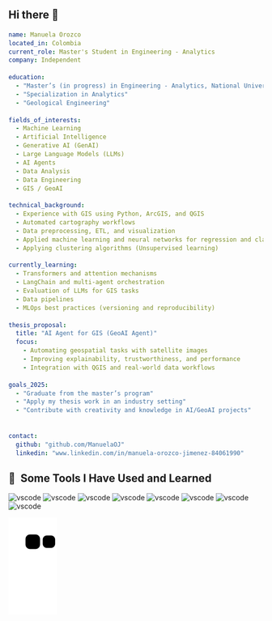 ## Hi there 👋

<!--
**ManuelaOJ/ManuelaOJ** is a ✨ _special_ ✨ repository because its `README.md` (this file) appears on your GitHub profile.

Here are some ideas to get you started:

- 🔭 I’m currently working on ...
- 🌱 I’m currently learning ...
- 👯 I’m looking to collaborate on ...
- 🤔 I’m looking for help with ...
- 💬 Ask me about ...
- 📫 How to reach me: ...
- 😄 Pronouns: ...
- ⚡ Fun fact: ...
-->
```yaml
name: Manuela Orozco
located_in: Colombia
current_role: Master's Student in Engineering - Analytics
company: Independent

education:
  - "Master’s (in progress) in Engineering - Analytics, National University of Colombia"
  - "Specialization in Analytics"
  - "Geological Engineering"

fields_of_interests:
  - Machine Learning
  - Artificial Intelligence
  - Generative AI (GenAI)
  - Large Language Models (LLMs)
  - AI Agents
  - Data Analysis
  - Data Engineering
  - GIS / GeoAI

technical_background:
  - Experience with GIS using Python, ArcGIS, and QGIS
  - Automated cartography workflows
  - Data preprocessing, ETL, and visualization
  - Applied machine learning and neural networks for regression and classification problems
  - Applying clustering algorithms (Unsupervised learning)

currently_learning:
  - Transformers and attention mechanisms
  - LangChain and multi-agent orchestration
  - Evaluation of LLMs for GIS tasks
  - Data pipelines 
  - MLOps best practices (versioning and reproducibility)

thesis_proposal:
  title: "AI Agent for GIS (GeoAI Agent)"
  focus:
    - Automating geospatial tasks with satellite images
    - Improving explainability, trustworthiness, and performance
    - Integration with QGIS and real-world data workflows

goals_2025:
  - "Graduate from the master’s program"
  - "Apply my thesis work in an industry setting"
  - "Contribute with creativity and knowledge in AI/GeoAI projects"


contact:
  github: "github.com/ManuelaOJ"
  linkedin: "www.linkedin.com/in/manuela-orozco-jimenez-84061990"

```

<h2> 🚀 &nbsp;Some Tools I Have Used and Learned</h2>
<p align="left">
<img src="https://cdn.jsdelivr.net/gh/devicons/devicon@latest/icons/tensorflow/tensorflow-original.svg" alt="vscode" width="45" height="45"/>
<img src="https://cdn.jsdelivr.net/gh/devicons/devicon@latest/icons/keras/keras-original.svg" alt="vscode" width="45" height="45"/>
<img src="https://cdn.jsdelivr.net/gh/devicons/devicon@latest/icons/python/python-original.svg" alt="vscode" width="45" height="45"/>
<img src="https://cdn.jsdelivr.net/gh/devicons/devicon@latest/icons/matplotlib/matplotlib-original.svg" alt="vscode" width="45" height="45" />
<img src="https://cdn.jsdelivr.net/gh/devicons/devicon@latest/icons/pandas/pandas-original.svg" alt="vscode" width="45" height="45" />
<img src="https://cdn.jsdelivr.net/gh/devicons/devicon@latest/icons/numpy/numpy-original.svg" alt="vscode" width="45" height="45" />
<img src="https://cdn.jsdelivr.net/gh/devicons/devicon@latest/icons/scikitlearn/scikitlearn-original.svg" alt="vscode" width="45" height="45" />
<img src="https://cdn.jsdelivr.net/gh/devicons/devicon@latest/icons/opencv/opencv-original.svg" alt="vscode" width="45" height="45" />               
</p>

![Snake animation](https://raw.githubusercontent.com/ManuelaOJ/ManuelaOJ/output/github-contribution-grid-snake.svg)


